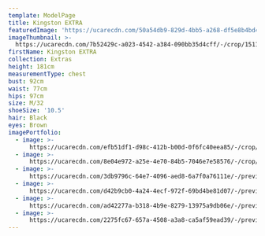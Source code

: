 ```yaml
---
template: ModelPage
title: Kingston EXTRA
featuredImage: 'https://ucarecdn.com/50a54db9-829d-4bb5-a268-df5e8b4bd481/'
imageThumbnail: >-
  https://ucarecdn.com/7b52429c-a023-4542-a384-090bb35d4cff/-/crop/1511x1844/79,465/-/preview/
firstName: Kingston EXTRA
collection: Extras
height: 181cm
measurementType: chest
bust: 92cm
waist: 77cm
hips: 97cm
size: M/32
shoeSize: '10.5'
hair: Black
eyes: Brown
imagePortfolio:
  - image: >-
      https://ucarecdn.com/efb51df1-d98c-412b-b00d-0f6fc40eea85/-/crop/1702x1956/7,353/-/preview/
  - image: >-
      https://ucarecdn.com/8e04e972-a25e-4e70-84b5-7046e7e58576/-/crop/1650x1963/0,346/-/preview/
  - image: >-
      https://ucarecdn.com/3db9796c-64e7-4096-aed8-6a7f0a76111e/-/preview/-/rotate/90/
  - image: >-
      https://ucarecdn.com/d42b9cb0-4a24-4ecf-972f-69bd4be81d07/-/preview/-/rotate/90/
  - image: >-
      https://ucarecdn.com/ad42277a-b318-4b9e-8279-13975a9db06e/-/preview/-/rotate/90/
  - image: >-
      https://ucarecdn.com/2275fc67-657a-4508-a3a8-ca5af59ead39/-/preview/-/rotate/90/
---
```


